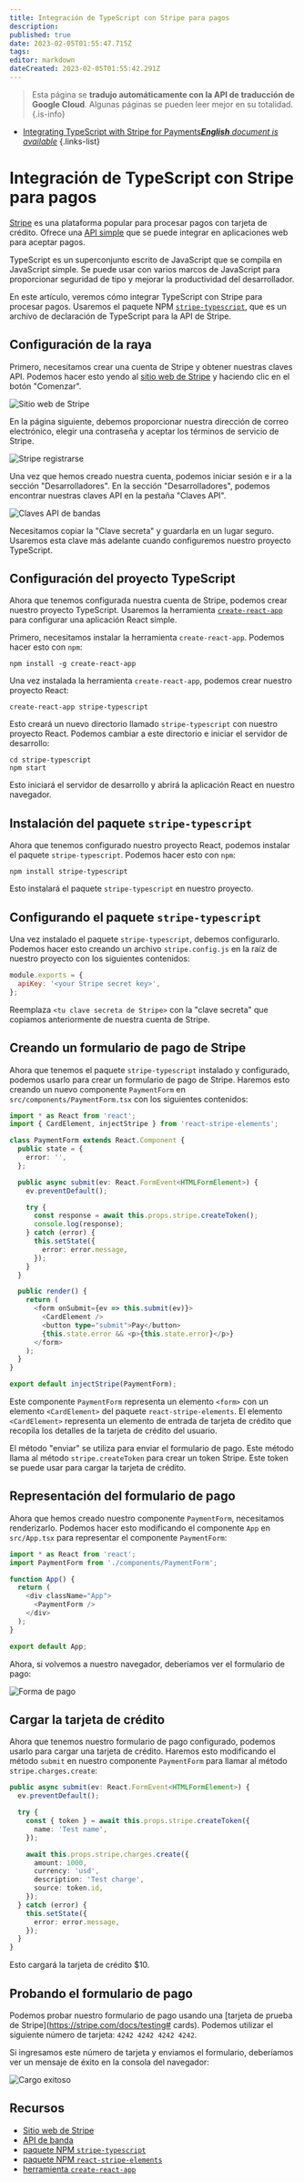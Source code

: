 ```yaml
---
title: Integración de TypeScript con Stripe para pagos
description: 
published: true
date: 2023-02-05T01:55:47.715Z
tags: 
editor: markdown
dateCreated: 2023-02-05T01:55:42.291Z
---
```


> Esta página se **tradujo automáticamente con la API de traducción de Google Cloud**.
Algunas páginas se pueden leer mejor en su totalidad.{.is-info}



- [Integrating TypeScript with Stripe for Payments***English** document is available*](/en/Knowledge-base/TypeScript/integrating-typescript-with-stripe-for-payments)
{.links-list}


# Integración de TypeScript con Stripe para pagos

[Stripe](https://stripe.com/) es una plataforma popular para procesar pagos con tarjeta de crédito. Ofrece una [API simple](https://stripe.com/docs/api) que se puede integrar en aplicaciones web para aceptar pagos.

TypeScript es un superconjunto escrito de JavaScript que se compila en JavaScript simple. Se puede usar con varios marcos de JavaScript para proporcionar seguridad de tipo y mejorar la productividad del desarrollador.

En este artículo, veremos cómo integrar TypeScript con Stripe para procesar pagos. Usaremos el paquete NPM [`stripe-typescript`](https://www.npmjs.com/package/stripe-typescript), que es un archivo de declaración de TypeScript para la API de Stripe.

## Configuración de la raya

Primero, necesitamos crear una cuenta de Stripe y obtener nuestras claves API. Podemos hacer esto yendo al [sitio web de Stripe](https://stripe.com/) y haciendo clic en el botón "Comenzar".

![Sitio web de Stripe](https://i.imgur.com/jjKsTGi.png)

En la página siguiente, debemos proporcionar nuestra dirección de correo electrónico, elegir una contraseña y aceptar los términos de servicio de Stripe.

![Stripe registrarse](https://i.imgur.com/ouae71z.png)

Una vez que hemos creado nuestra cuenta, podemos iniciar sesión e ir a la sección "Desarrolladores". En la sección "Desarrolladores", podemos encontrar nuestras claves API en la pestaña "Claves API".

![Claves API de bandas](https://i.imgur.com/pZFg8bv.png)

Necesitamos copiar la "Clave secreta" y guardarla en un lugar seguro. Usaremos esta clave más adelante cuando configuremos nuestro proyecto TypeScript.

## Configuración del proyecto TypeScript

Ahora que tenemos configurada nuestra cuenta de Stripe, podemos crear nuestro proyecto TypeScript. Usaremos la herramienta [`create-react-app`](https://create-react-app.dev/) para configurar una aplicación React simple.

Primero, necesitamos instalar la herramienta `create-react-app`. Podemos hacer esto con `npm`:

```
npm install -g create-react-app
```

Una vez instalada la herramienta `create-react-app`, podemos crear nuestro proyecto React:

```
create-react-app stripe-typescript
```

Esto creará un nuevo directorio llamado `stripe-typescript` con nuestro proyecto React. Podemos cambiar a este directorio e iniciar el servidor de desarrollo:

```
cd stripe-typescript
npm start
```

Esto iniciará el servidor de desarrollo y abrirá la aplicación React en nuestro navegador.

## Instalación del paquete `stripe-typescript`

Ahora que tenemos configurado nuestro proyecto React, podemos instalar el paquete `stripe-typescript`. Podemos hacer esto con `npm`:

```
npm install stripe-typescript
```

Esto instalará el paquete `stripe-typescript` en nuestro proyecto.

## Configurando el paquete `stripe-typescript`

Una vez instalado el paquete `stripe-typescript`, debemos configurarlo. Podemos hacer esto creando un archivo `stripe.config.js` en la raíz de nuestro proyecto con los siguientes contenidos:

```javascript
module.exports = {
  apiKey: '<your Stripe secret key>',
};
```

Reemplaza `<tu clave secreta de Stripe>` con la "clave secreta" que copiamos anteriormente de nuestra cuenta de Stripe.

## Creando un formulario de pago de Stripe

Ahora que tenemos el paquete `stripe-typescript` instalado y configurado, podemos usarlo para crear un formulario de pago de Stripe. Haremos esto creando un nuevo componente `PaymentForm` en `src/components/PaymentForm.tsx` con los siguientes contenidos:

```typescript
import * as React from 'react';
import { CardElement, injectStripe } from 'react-stripe-elements';

class PaymentForm extends React.Component {
  public state = {
    error: '',
  };

  public async submit(ev: React.FormEvent<HTMLFormElement>) {
    ev.preventDefault();

    try {
      const response = await this.props.stripe.createToken();
      console.log(response);
    } catch (error) {
      this.setState({
        error: error.message,
      });
    }
  }

  public render() {
    return (
      <form onSubmit={ev => this.submit(ev)}>
        <CardElement />
        <button type="submit">Pay</button>
        {this.state.error && <p>{this.state.error}</p>}
      </form>
    );
  }
}

export default injectStripe(PaymentForm);
```

Este componente `PaymentForm` representa un elemento `<form>` con un elemento `<CardElement>` del paquete `react-stripe-elements`. El elemento `<CardElement>` representa un elemento de entrada de tarjeta de crédito que recopila los detalles de la tarjeta de crédito del usuario.

El método "enviar" se utiliza para enviar el formulario de pago. Este método llama al método `stripe.createToken` para crear un token Stripe. Este token se puede usar para cargar la tarjeta de crédito.

## Representación del formulario de pago

Ahora que hemos creado nuestro componente `PaymentForm`, necesitamos renderizarlo. Podemos hacer esto modificando el componente `App` en `src/App.tsx` para representar el componente `PaymentForm`:

```typescript
import * as React from 'react';
import PaymentForm from './components/PaymentForm';

function App() {
  return (
    <div className="App">
      <PaymentForm />
    </div>
  );
}

export default App;
```

Ahora, si volvemos a nuestro navegador, deberíamos ver el formulario de pago:

![Forma de pago](https://i.imgur.com/QBKMJj7.png)

## Cargar la tarjeta de crédito

Ahora que tenemos nuestro formulario de pago configurado, podemos usarlo para cargar una tarjeta de crédito. Haremos esto modificando el método `submit` en nuestro componente `PaymentForm` para llamar al método `stripe.charges.create`:

```typescript
public async submit(ev: React.FormEvent<HTMLFormElement>) {
  ev.preventDefault();

  try {
    const { token } = await this.props.stripe.createToken({
      name: 'Test name',
    });

    await this.props.stripe.charges.create({
      amount: 1000,
      currency: 'usd',
      description: 'Test charge',
      source: token.id,
    });
  } catch (error) {
    this.setState({
      error: error.message,
    });
  }
}
```

Esto cargará la tarjeta de crédito $10.

## Probando el formulario de pago

Podemos probar nuestro formulario de pago usando una [tarjeta de prueba de Stripe](https://stripe.com/docs/testing# cards). Podemos utilizar el siguiente número de tarjeta: `4242 4242 4242 4242`.

Si ingresamos este número de tarjeta y enviamos el formulario, deberíamos ver un mensaje de éxito en la consola del navegador:

![Cargo exitoso](https://i.imgur.com/xyQLbNw.png)

## Recursos

- [Sitio web de Stripe](https://stripe.com/)
- [API de banda](https://stripe.com/docs/api)
- [paquete NPM `stripe-typescript`](https://www.npmjs.com/package/stripe-typescript)
- [paquete NPM `react-stripe-elements`](https://www.npmjs.com/package/react-stripe-elements)
- [herramienta `create-react-app`](https://create-react-app.dev/)